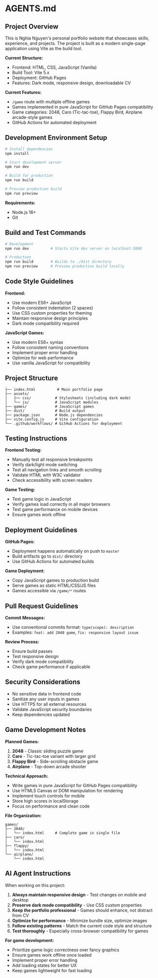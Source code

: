 # AGENTS.md

## Project Overview

This is Nghia Nguyen's personal portfolio website that showcases skills, experience, and projects. The project is built as a modern single-page application using Vite as the build tool.

**Current Structure:**
- Frontend: HTML, CSS, JavaScript (Vanilla)
- Build Tool: Vite 5.x
- Deployment: GitHub Pages
- Features: Dark mode, responsive design, downloadable CV

**Current Features:**
- `/game` route with multiple offline games
- Games implemented in pure JavaScript for GitHub Pages compatibility
- Game categories: 2048, Caro (Tic-tac-toe), Flappy Bird, Airplane arcade-style games
- GitHub Actions for automated deployment

## Development Environment Setup

```bash
# Install dependencies
npm install

# Start development server
npm run dev

# Build for production
npm run build

# Preview production build
npm run preview
```

**Requirements:**
- Node.js 18+
- Git

## Build and Test Commands

```bash
# Development
npm run dev          # Starts Vite dev server on localhost:3000

# Production
npm run build        # Builds to ./dist directory
npm run preview      # Preview production build locally
```

## Code Style Guidelines

**Frontend:**
- Use modern ES6+ JavaScript
- Follow consistent indentation (2 spaces)
- Use CSS custom properties for theming
- Maintain responsive design principles
- Dark mode compatibility required

**JavaScript Games:**
- Use modern ES6+ syntax
- Follow consistent naming conventions
- Implement proper error handling
- Optimize for web performance
- Use vanilla JavaScript for compatibility

## Project Structure

```
├── index.html          # Main portfolio page
├── assets/
│   ├── css/           # Stylesheets (including dark mode)
│   └── js/            # JavaScript modules
├── games/             # JavaScript games
├── dist/              # Build output
├── package.json       # Node.js dependencies
├── vite.config.js     # Vite configuration
└── .github/workflows/ # GitHub Actions for deployment
```

## Testing Instructions

**Frontend Testing:**
- Manually test all responsive breakpoints
- Verify dark/light mode switching
- Test all navigation links and smooth scrolling
- Validate HTML with W3C validator
- Check accessibility with screen readers

**Game Testing:**
- Test game logic in JavaScript
- Verify games load correctly in all major browsers
- Test game performance on mobile devices
- Ensure games work offline

## Deployment Guidelines

**GitHub Pages:**
- Deployment happens automatically on push to `master`
- Build artifacts go to `dist/` directory
- Use GitHub Actions for automated builds

**Game Deployment:**
- Copy JavaScript games to production build
- Serve games as static HTML/CSS/JS files
- Games accessible via `/game/*` routes

## Pull Request Guidelines

**Commit Messages:**
- Use conventional commits format: `type(scope): description`
- Examples: `feat: add 2048 game`, `fix: responsive layout issue`

**Review Process:**
- Ensure build passes
- Test responsive design
- Verify dark mode compatibility
- Check game performance if applicable

## Security Considerations

- No sensitive data in frontend code
- Sanitize any user inputs in games
- Use HTTPS for all external resources
- Validate JavaScript security boundaries
- Keep dependencies updated

## Game Development Notes

**Planned Games:**
1. **2048** - Classic sliding puzzle game
2. **Caro** - Tic-tac-toe variant with larger grid
3. **Flappy Bird** - Side-scrolling obstacle game
4. **Airplane** - Top-down arcade shooter

**Technical Approach:**
- Write games in pure JavaScript for GitHub Pages compatibility
- Use HTML5 Canvas or DOM manipulation for rendering
- Implement touch controls for mobile
- Store high scores in localStorage
- Focus on performance and clean code

**File Organization:**
```
games/
├── 2048/
│   └── index.html     # Complete game in single file
├── caro/
│   └── index.html
├── flappy/
│   └── index.html
└── airplane/
    └── index.html
```

## AI Agent Instructions

When working on this project:

1. **Always maintain responsive design** - Test changes on mobile and desktop
2. **Preserve dark mode compatibility** - Use CSS custom properties
3. **Keep the portfolio professional** - Games should enhance, not distract from CV
4. **Optimize for performance** - Minimize bundle size, optimize images
5. **Follow existing patterns** - Match the current code style and structure
6. **Test thoroughly** - Especially cross-browser compatibility for games

**For game development:**
- Prioritize game logic correctness over fancy graphics
- Ensure games work offline once loaded
- Implement proper error handling
- Add loading states for better UX
- Keep games lightweight for fast loading
